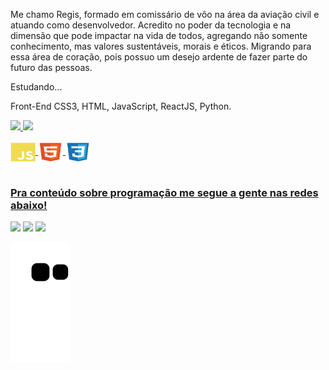 Me chamo Regis, formado em comissário de vôo na área da aviação civil e atuando como desenvolvedor. Acredito no poder da tecnologia e na dimensão que pode impactar na vida de todos, agregando não somente conhecimento, mas valores sustentáveis, morais e éticos. Migrando para essa área de coração, pois possuo um desejo ardente de fazer parte do futuro das pessoas.

Estudando...

Front-End
CSS3, HTML, JavaScript, ReactJS, Python.

<div>
  <a href="https://github.com/RegisAlencar">
  <img height="180em" src="https://github-readme-stats.vercel.app/api?username=RegisAlencar&show_icons=true&theme=tokyonight&include_all_commits=true&count_private=true"/>
  <img height="180em" src="https://github-readme-stats.vercel.app/api/top-langs/?username=RegisAlencar&layout=compact&langs_count=6&theme=tokyonight"/>
</div>
<div style="display: inline_block"><br>
  <img align="center" alt="Js" height="30" width="40" src="https://raw.githubusercontent.com/devicons/devicon/master/icons/javascript/javascript-plain.svg">
  <img align="center" alt="HTML" height="30" width="40" src="https://raw.githubusercontent.com/devicons/devicon/master/icons/html5/html5-original.svg">
  <img align="center" alt="CSS" height="30" width="40" src="https://raw.githubusercontent.com/devicons/devicon/master/icons/css3/css3-original.svg">
</div>
 
 <br>
 
  ### Pra conteúdo sobre programação me segue a gente nas redes abaixo!
 
<div> 
  <a href="https://instagram.com/alencaar93" target="_blank"><img src="https://img.shields.io/badge/-Instagram-%23E4405F?style=for-the-badge&logo=instagram&logoColor=white" target="_blank"></a>
  <a href = "mailto:regis.alencar.cunha@gmail.com"><img src="https://img.shields.io/badge/-Gmail-%23333?style=for-the-badge&logo=gmail&logoColor=white" target="_blank"></a>
  <a href="https://www.linkedin.com/in/alencarregis" target="_blank"><img src="https://img.shields.io/badge/-LinkedIn-%230077B5?style=for-the-badge&logo=linkedin&logoColor=white" target="_blank"></a> 
 
  ![Snake animation](https://github.com/RegisAlencar/RegisAlencar/blob/output/github-contribution-grid-snake.svg)

</div>
